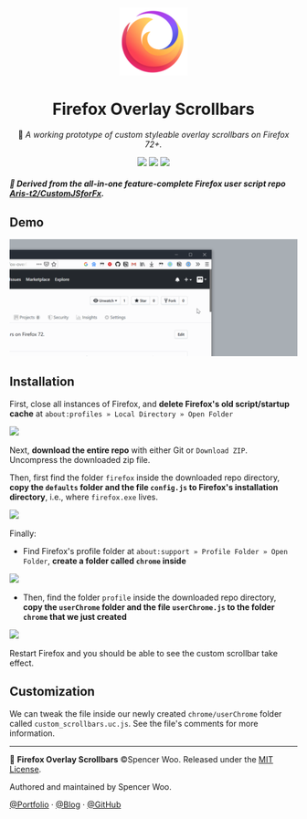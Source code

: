 <div align="center">

<img src="assets/firefox.svg" alt="Firefox Logo" width="120px"/>

<h1>Firefox Overlay Scrollbars</h1>

🦊 <em>A working prototype of custom styleable overlay scrollbars on Firefox 72+.</em>

![](https://img.shields.io/badge/Firefox-72+-ff7139?logo=Mozilla%20Firefox&style=flat-square)
[![](https://img.shields.io/badge/🇨🇳中文-README-fec057?style=flat-square)](./README-zh.md)
[![](https://img.shields.io/badge/license-MIT-6c5eee?style=flat-square)](./LICENSE)
</div>

<h5> 🎲 Derived from the all-in-one feature-complete Firefox user script repo <a href="https://github.com/Aris-t2/CustomJSforFx">Aris-t2/CustomJSforFx</a>.<h5>

## Demo

![](assets/demo.gif)

## Installation

First, close all instances of Firefox, and **delete Firefox's old script/startup cache** at `about:profiles » Local Directory » Open Folder`

![](https://i.loli.net/2020/01/26/wxiPjBKWothuGVf.png)

Next, **download the entire repo** with either Git or `Download ZIP`. Uncompress the downloaded zip file.

Then, first find the folder `firefox` inside the downloaded repo directory, **copy the `defaults` folder and the file `config.js` to Firefox's installation directory**, i.e., where `firefox.exe` lives.

![](https://i.loli.net/2020/01/26/bhz1VpZav4MCKlx.png)

Finally:

- Find Firefox's profile folder at `about:support » Profile Folder » Open Folder`, **create a folder called `chrome` inside**

![](https://i.loli.net/2020/01/26/QwMtSFAVLbryepY.png)

- Then, find the folder `profile` inside the downloaded repo directory, **copy the `userChrome` folder and the file `userChrome.js` to the folder `chrome` that we just created**

![](https://i.loli.net/2020/01/26/HESxRq9XmWFhBfC.png)

Restart Firefox and you should be able to see the custom scrollbar take effect.

## Customization

We can tweak the file inside our newly created `chrome/userChrome` folder called `custom_scrollbars.uc.js`. See the file's comments for more information.

---

🦊 **Firefox Overlay Scrollbars** ©Spencer Woo. Released under the [MIT License](LICENSE).

Authored and maintained by Spencer Woo.

[@Portfolio](https://spencerwoo.com/) · [@Blog](https://blog.spencerwoo.com/) · [@GitHub](https://github.com/spencerwooo)
